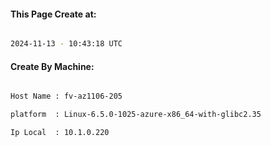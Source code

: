 
   
#### This Page Create at:

```bash

2024-11-13 - 10:43:18 UTC

```

#### Create By Machine:

```bash

Host Name : fv-az1106-205

platform  : Linux-6.5.0-1025-azure-x86_64-with-glibc2.35

Ip Local  : 10.1.0.220

```

